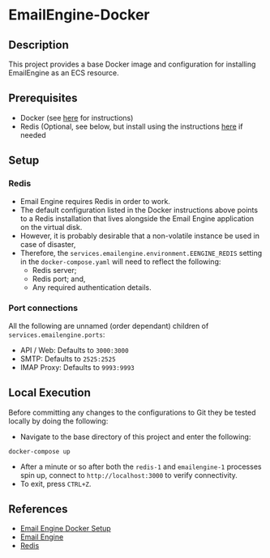 # EmailEngine-Docker
## Description

This project provides a base Docker image and configuration for installing EmailEngine as an ECS resource.

## Prerequisites
* Docker (see [here](https://docs.docker.com/desktop/) for instructions)
* Redis (Optional, see below, but install using the instructions [here](https://redis.io/docs/install/install-redis/) if needed

## Setup
### Redis
* Email Engine requires Redis in order to work. 
* The default configuration listed in the Docker instructions above points to a Redis installation that lives alongside the Email Engine application on the virtual disk. 
* However, it is probably desirable that a non-volatile instance be used in case of disaster, 
* Therefore, the `services.emailengine.environment.EENGINE_REDIS` setting in the `docker-compose.yaml` will need to reflect the following:
  * Redis server; 
  * Redis port; and,
  * Any required authentication details. 
### Port connections
All the following are unnamed (order dependant) children of `services.emailengine.ports`:
* API / Web: Defaults to `3000:3000`
* SMTP: Defaults to `2525:2525`
* IMAP Proxy: Defaults to `9993:9993`

## Local Execution
Before committing any changes to the configurations to Git they be tested locally by doing the following:
* Navigate to the base directory of this project and enter the following:
```commandline
docker-compose up
```
* After a minute or so after both the `redis-1` and `emailengine-1` processes spin up, connect to `http://localhost:3000` to verify connectivity.
* To exit, press `CTRL+Z`.

## References
* [Email Engine Docker Setup](https://emailengine.app/docker)
* [Email Engine](https://emailengine.app)
* [Redis](https://redis.io/)
